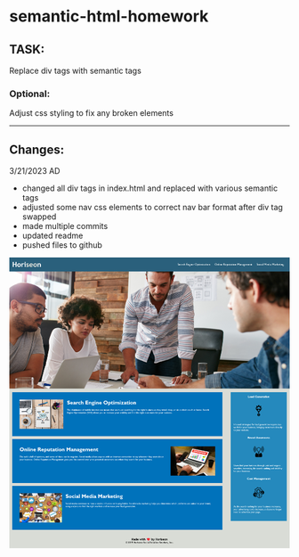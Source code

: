 # semantic-html-homework

## TASK:
Replace div tags with semantic tags

### Optional:
Adjust css styling to fix any broken elements

---

## Changes:
3/21/2023
AD
- changed all div tags in index.html and replaced with various semantic tags
- adjusted some nav css elements to correct nav bar format after div tag swapped
- made multiple commits
- updated readme
- pushed files to github

![screenshot](./assets/images/screenshot.png)